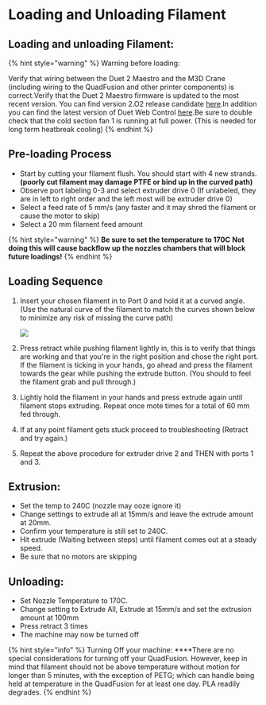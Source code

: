 # Loading and Unloading Filament

## **Loading and unloading Filament:**

{% hint style="warning" %}
Warning before loading:

Verify that wiring between the Duet 2 Maestro and the M3D Crane \(including wiring to the QuadFusion and other printer components\) is correct.Verify that the Duet 2 Maestro firmware is updated to the most recent version. You can find version 2.O2 release candidate [here](https://github.com/dc42/RepRapFirmware/releases/download/2.02RC2/DuetMaestroFirmware.bin).In addition you can find the latest version of Duet Web Control [here](https://github.com/dc42/RepRapFirmware/releases/download/2.02RC2/DuetWebControl-1.22.3.zip).Be sure to double check that the cold section fan 1 is running at full power. \(This is needed for long term heatbreak cooling\)
{% endhint %}

## Pre-loading Process

* Start by cutting your filament flush. You should start with 4 new strands. **\(poorly cut filament may damage PTFE or bind up in the curved path\)**
* Observe port labeling 0-3 and select extruder drive 0 \(If unlabeled, they are in left to right order and the left most will be extruder drive 0\)
* Select a feed rate of 5 mm/s \(any faster and it may shred the filament or cause the motor to skip\)
* Select a 20 mm filament feed amount

{% hint style="warning" %}
**Be sure to set the temperature to 170C** **Not doing this will cause backflow up the nozzles chambers that will block future loadings!**
{% endhint %}

## **Loading Sequence** <a id="loading-sequence"></a>

1. Insert your chosen filament in to Port 0 and hold it at a curved angle. \(Use the natural curve of the filament to match the curves shown below to minimize any risk of missing the curve path\)

   ![](https://lh6.googleusercontent.com/ffGJ93PifCDq5QijJ3I-Uyo-cZbjVMrkEtxqdt-sYJzzW5ijbcS4NAStR6if9kSVCmBoO__tIuZSaMj2Y6G5N5KtTZHIcLgqf2KhcxRe7MM-UZYA2F1NcbiLzVVmt4fRp6TiWyWk)

2. Press retract while pushing filament lightly in, this is to verify that things are working and that you're in the right position and chose the right port. If the filament is ticking in your hands, go ahead and press the filament towards the gear while pushing the extrude button. \(You should to feel the filament grab and pull through.\)
3. Lightly hold the filament in your hands and press extrude again until filament stops extruding. Repeat once mote times for a total of 60 mm fed through.
4. If at any point filament gets stuck proceed to troubleshooting \(Retract and try again.\)
5. Repeat the above procedure for extruder drive 2 and THEN with ports 1 and 3.

## Extrusion: <a id="extrusion"></a>

* Set the temp to 240C \(nozzle may ooze ignore it\)
* Change settings to extrude all at 15mm/s and leave the extrude amount at 20mm.
* Confirm your temperature is still set to 240C.
* Hit extrude \(Waiting between steps\) until filament comes out at a steady speed.
* Be sure that no motors are skipping 

## Unloading: <a id="unloading"></a>

* Set Nozzle Temperature to 170C.
* Change setting to Extrude All, Extrude at 15mm/s and set the extrusion amount at 100mm
* Press retract 3 times
* The machine may now be turned off

{% hint style="info" %}
Turning Off your machine: ****There are no special considerations for turning off your QuadFusion. However, keep in mind that filament should not be above temperature without motion for longer than 5 minutes, with the exception of PETG; which can handle being held at temperature in the QuadFusion for at least one day. PLA readily degrades.
{% endhint %}


